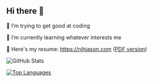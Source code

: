 ## Hi there 👋

🤔 I’m trying to get good at coding

🌱 I’m currently learning whatever interests me

📝 Here's my resume: https://njhjason.com ([PDF version](https://njhjason.com/documents/resume_ngo_jun_hao_jason_no_phone.pdf))

![GitHub Stats](https://github-readme-stats.vercel.app/api?username=NgoJunHaoJason&count_private=true&show_icons=true)

[![Top Languages](https://github-readme-stats.vercel.app/api/top-langs/?username=NgoJunHaoJason&langs_count=10&layout=compact)](https://github.com/NgoJunHaoJason/github-readme-stats)

<!--
**NgoJunHaoJason/NgoJunHaoJason** is a ✨ _special_ ✨ repository because its `README.md` (this file) appears on your GitHub profile.

Here are some ideas to get you started:

- 🔭 I’m currently working on ...
- 🌱 I’m currently learning ...
- 👯 I’m looking to collaborate on ...
- 🤔 I’m looking for help with ...
- 💬 Ask me about ...
- 📫 How to reach me: ...
- 😄 Pronouns: ...
- ⚡ Fun fact: ...
-->
